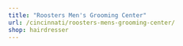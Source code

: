 ```yaml
---
title: "Roosters Men's Grooming Center"
url: /cincinnati/roosters-mens-grooming-center/
shop: hairdresser
---
```

